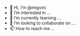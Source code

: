 - 👋 Hi, I’m @migvini
- 👀 I’m interested in ...
- 🌱 I’m currently learning ...
- 💞️ I’m looking to collaborate on ...
- 📫 How to reach me ...

<!---
migvini/migvini is a ✨ special ✨ repository because its `README.md` (this file) appears on your GitHub profile.
You can click the Preview link to take a look at your changes.
--->

